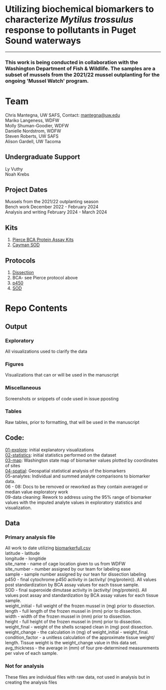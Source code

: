 # Utilizing biochemical biomarkers to characterize *Mytilus trossulus* response to pollutants in Puget Sound waterways
--- 
### This work is being conducted in collaboration with the Washington Department of Fish & Wildlife. The samples are a subset of mussels from the 2021/22 mussel outplanting for the ongoing 'Mussel Watch' program.   

# Team
Chris Mantegna, UW SAFS, Contact: mantegna@uw.edu\
Mariko Langeness, WDFW\
Molly Shuman-Goodier, WDFW\
Danielle Nordstrom, WDFW\
Steven Roberts, UW SAFS\
Alison Gardell, UW Tacoma 

## Undergraduate Support
Ly Vuthy\
Noah Krebs 


## Project Dates
Mussels from the 2021/22 outplanting season\
Bench work December 2022 - February 2024\
Analysis and writing February 2024 - March 2024

## Kits
1. [Pierce BCA Protein Assay Kits](https://github.com/ChrisMantegna/WDFWmussels/blob/main/protocol/TFS-Assets_LSG_manuals_MAN0011430_Pierce_BCA_Protein_Asy_UG.pdf)
2. [Cayman SOD](https://github.com/ChrisMantegna/WDFWmussels/blob/main/protocol/Cayman_SOD_Assay_Protocol.pdf)
## Protocols 
1. [Dissection](https://github.com/ChrisMantegna/WDFWmussels/blob/main/protocol/Frozen%20mussel%20dissection%20SOP.docx.pdf)
2. BCA- see Pierce protocol above
3. [p450](https://github.com/ChrisMantegna/WDFWmussels/blob/main/protocol/SOP%20Bivalve%20Biomarkers%20P450.docx.pdf)
4. [SOD](https://github.com/ChrisMantegna/WDFWmussels/blob/main/protocol/SOP%20Bivalve%20Biomarkers%20SOD.docx.pdf)
# Repo Contents
## Output
### Exploratory
All visualizations used to clarify the data
### Figures 
Visualizations that can or will be used in the manuscript
### Miscellaneous 
Screenshots or snippets of code used in issue pposting
### Tables 
Raw tables, prior to formatting, that will be used in the manuscript

## Code:
[01-explore](https://rpubs.com/cmantegna/mb01explore): initial explanatory visualizations\
[02-statistics](https://rpubs.com/cmantegna/mb02statistics): initial statistics performed on the dataset\
[03-map](https://rpubs.com/cmantegna/mb03map): Washington state map of biomarker values plotted by coordinates of sites\
[04-spatial](https://rpubs.com/cmantegna/mb04spatial): Geospatial statistical analysis of the biomarkers\
05-analytes: Individual and summed analyte comparisons to biomarker data.\
06 - 08: Docs to be removed or reworked as they contain averaged or median value exploratory work\
09-data cleaning: Rework to address using the 95% range of biomarker values with the imputed analyte values in exploratory statistics and visualization.

## Data

### Primary analysis file
All work to date utilizing [biomarkerfull.csv](https://github.com/ChrisMantegna/WDFWmussels/blob/main/data/biomarkerfull.csv)\
latitude - latitude\
longitude - longitide\
site_name - name of cage location given to us from WDFW\
site_number - number assigned by our team for labeling ease\
sample - sample number assigned by our tean for dissection labeling\
p450 - final cytochrome p450 activity in (activity/ (mg/protein)). All values post standardization by BCA assay values for each tissue sample.\
SOD - final superoxide dimutase activity in (activity/ (mg/protein)). All values post assay and standardization by BCA assay values for each tissue sample.\
weight_initial - full weight of the frozen mussel in (mg) prior to dissection.\
length	- full length of the frozen mussel in (mm) prior to dissection.\
width	- width of the frozen mussel in (mm) prior to dissection.\
height	- full height of the frozen mussel in (mm) prior to dissection.\
weight_final - weight of the shells scraped clean in (mg) post dissection.\
weight_change - the calculation in (mg) of weight_initial  - weight_final.\
condition_factor	- a unitless calculation of the approximate tissue weight/ length. Tissue weight is the weight_change value in this data set.\
avg_thickness	- the average in (mm) of four pre-determined measurements per valve of each sample.  

### Not for analysis
These files are individual files with raw data, not used in analysis but in creating the analysis files
